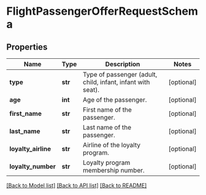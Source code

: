 # FlightPassengerOfferRequestSchema

## Properties
Name | Type | Description | Notes
------------ | ------------- | ------------- | -------------
**type** | **str** | Type of passenger (adult, child, infant, infant with seat). | [optional] 
**age** | **int** | Age of the passenger. | [optional] 
**first_name** | **str** | First name of the passenger. | [optional] 
**last_name** | **str** | Last name of the passenger. | [optional] 
**loyalty_airline** | **str** | Airline of the loyalty program. | [optional] 
**loyalty_number** | **str** | Loyalty program membership number. | [optional] 

[[Back to Model list]](../README.md#documentation-for-models) [[Back to API list]](../README.md#documentation-for-api-endpoints) [[Back to README]](../README.md)

